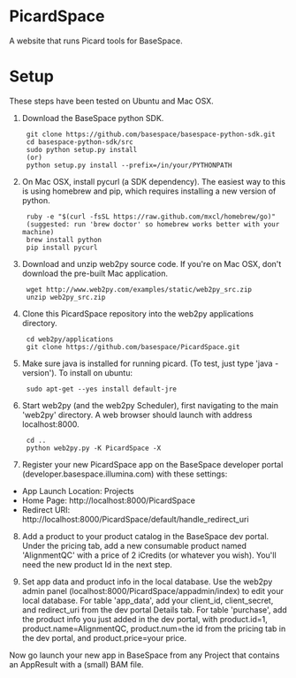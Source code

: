 PicardSpace
===========

A website that runs Picard tools for BaseSpace.


Setup
=====
These steps have been tested on Ubuntu and Mac OSX.

1. Download the BaseSpace python SDK.

        git clone https://github.com/basespace/basespace-python-sdk.git
        cd basespace-python-sdk/src
        sudo python setup.py install
        (or)
        python setup.py install --prefix=/in/your/PYTHONPATH

2. On Mac OSX, install pycurl (a SDK dependency). The easiest way to this is using homebrew and pip, which requires installing a new version of python.
        
        ruby -e "$(curl -fsSL https://raw.github.com/mxcl/homebrew/go)"
        (suggested: run 'brew doctor' so homebrew works better with your machine)
        brew install python
        pip install pycurl

3. Download and unzip web2py source code. If you're on Mac OSX, don't download the pre-built Mac application.

        wget http://www.web2py.com/examples/static/web2py_src.zip
        unzip web2py_src.zip

4. Clone this PicardSpace repository into the web2py applications directory.

        cd web2py/applications
        git clone https://github.com/basespace/PicardSpace.git

5. Make sure java is installed for running picard. (To test, just type 'java -version'). To install on ubuntu:

        sudo apt-get --yes install default-jre

6. Start web2py (and the web2py Scheduler), first navigating to the main 'web2py' directory. A web browser should launch with address localhost:8000.

        cd ..
        python web2py.py -K PicardSpace -X

7. Register your new PicardSpace app on the BaseSpace developer portal (developer.basespace.illumina.com) with these settings:

- App Launch Location: Projects
- Home Page: http://localhost:8000/PicardSpace
- Redirect URI: http://localhost:8000/PicardSpace/default/handle\_redirect\_uri

8. Add a product to your product catalog in the BaseSpace dev portal. Under the pricing tab, add a new consumable product named 'AlignmentQC' with a price of 2 iCredits (or whatever you wish). You'll need the new product Id in the next step.

9. Set app data and product info in the local database. Use the web2py admin panel (localhost:8000/PicardSpace/appadmin/index) to edit your local database. For table 'app_data', add your client_id, client_secret, and redirect_uri from the dev portal Details tab. For table 'purchase', add the product info you just added in the dev portal, with product.id=1, product.name=AlignmentQC, product.num=the id from the pricing tab in the dev portal, and product.price=your price.

Now go launch your new app in BaseSpace from any Project that contains an AppResult with a (small) BAM file.


